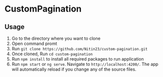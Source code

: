 # CustomPagination

## Usage

1. Go to the directory where you want to clone
2. Open command promt
3. Run `git clone https://github.com/Nitin23/custom-pagination.git`
4. Once cloned, Run `cd custom-pagination`
5. Run `npm install` to install all required packages to run application
6. Run `npm start` or `ng serve`. Navigate to `http://localhost:4200/`. The app will automatically reload if you change any of the source files.
